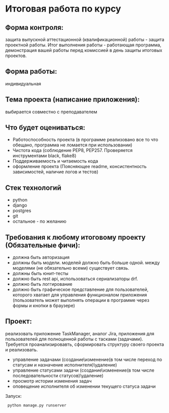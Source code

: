 # Итоговая работа по курсу
## Форма контроля:
защита выпускной аттестационной (квалификационной) работы - защита проектной работы. Итог выполнения работы - работающая программа, демонстрация вашей работы перед комиссией в день защиты итоговых проектов.

## Форма работы:
индивидуальная

## Тема проекта (написание приложения):
выбирается совместно с преподавателем

## Что будет оцениваться:
- Работоспособность проекта (в программе реализовано все то что обещано, программа не ломается при использовании)
- Чистота кода (соблюдение PEP8, PEP257. Проверяется инструментами black, flake8)
- Поддерживаемость и читаемость кода
- оформление проекта (Поясняющее readme, консистентность зависимостей, наличие логов и тестов)

## Стек технологий
- python
- django
- postgres
- git
- остальное - по желанию

## Требования к любому итоговому проекту (Обязательные фичи):
- должна быть авторизация
- должны быть модели. моделей должно быть больше одной. между моделями (не обязательно всеми) существует связь.
- должны быть юнит-тесты
- должно быть rest api, использоваться сериализаторы drf.
- должно быть логгирование
- должно быть графическое представление для пользователей, которого хватает для управления функционалом приложения (пользователь может выполнять операции в программе через формы и кнопки в браузере)

## Проект:
реализовать приложение TaskManager, аналог Jira, приложения для пользователей для полноценной работы с тасками (задачами). Требуется проанализировавть, сформировать структуру своего проекта и реализовать.

- управление задачами (создание\изменение(в том числе переход по статусам и назначение исполнителя)\удаление)
- управление статусами задачи (создание\изменение(в том числе последовательности статусов)\удаление)
- просмотр истории изменения задач
- оповещение исполнителя об изменении текущего статуса задачи

Запуск:
```
 python manage.py runserver
```
